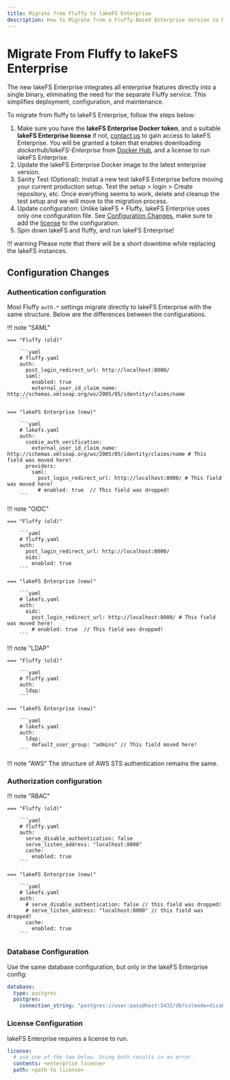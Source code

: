 ```yaml
---
title: Migrate from Fluffy to lakeFS Enterprise
description: How to Migrate from a Fluffy-Based Enterprise Version to New lakeFS Enterprise
---
```


# Migrate From Fluffy to lakeFS Enterprise

The new lakeFS Enterprise integrates all enterprise features directly into a single binary, eliminating the need for the separate Fluffy service. This simplifies deployment, configuration, and maintenance.

To migrate from fluffy to lakeFS Enterprise, follow the steps below:

1. Make sure you have the **lakeFS Enterprise Docker token**, and a suitable **lakeFS Enterprise license** if not, [contact us](https://lakefs.io/contact-sales/) to gain access to lakeFS Enterprise. You will be granted a token that enables downloading *dockerhub/lakeFS-Enterprise* from [Docker Hub](https://hub.docker.com/u/treeverse), and a license to run lakeFS Enterprise.
1. Update the lakeFS Enterprise Docker image to the latest enterprise version.
1. Sanity Test (Optional): Install a new test lakeFS Enterprise before moving your current production setup. Test the setup > login > Create repository, etc. Once everything seems to work, delete and cleanup the test setup and we will move to the migration process.
1. Update configuration: Unlike lakeFS + Fluffy, lakeFS Enterprise uses only one configuration file. See [Configuration Changes](#configuration-changes), make sure to add the [license](#license-configuration) to the configuration.
1. Spin down lakeFS and fluffy, and run lakeFS Enterprise!

!!! warning
    Please note that there will be a short downtime while replacing the lakeFS instances.

## Configuration Changes


### Authentication configuration

Most Fluffy `auth.*` settings migrate directly to lakeFS Enterprise with the same structure. Below are the differences between the configurations.


!!! note "SAML"
    
    === "Fluffy (old)"
        
        ```yaml
        # fluffy.yaml
        auth:
          post_login_redirect_url: http://localhost:8000/
          saml:
            enabled: true 
            external_user_id_claim_name: http://schemas.xmlsoap.org/ws/2005/05/identity/claims/name
        ```
    
    === "lakeFS Enterprise (new)"
     
        ```yaml
        # lakefs.yaml
        auth:
          cookie_auth_verification:
            external_user_id_claim_name: http://schemas.xmlsoap.org/ws/2005/05/identity/claims/name # This field was moved here!
          providers:
            saml:
			  post_login_redirect_url: http://localhost:8000/ # This field was moved here!
              # enabled: true  // This field was dropped! 
        ```


!!! note "OIDC"
   
    === "Fluffy (old)"
        
        ```yaml
        # fluffy.yaml
        auth:
          post_login_redirect_url: http://localhost:8000/
          oidc:
            enabled: true
        ```
    
    === "lakeFS Enterprise (new)"
        
        ```yaml
        # lakefs.yaml
        auth:
          oidc:
            post_login_redirect_url: http://localhost:8000/ # This field was moved here!
            # enabled: true  // This field was dropped! 
        ```


!!! note "LDAP"
   
    === "Fluffy (old)"
        
        ```yaml
        # fluffy.yaml
        auth:
          ldap:
        ```
    
    === "lakeFS Enterprise (new)"
        
        ```yaml
        # lakefs.yaml
        auth:
		  ldap:
            default_user_group: "admins" // This field moved here!
        ```

!!! note "AWS"
    The structure of AWS STS authentication remains the same.

### Authorization configuration

!!! note "RBAC"
   
    === "Fluffy (old)"
        
        ```yaml
        # fluffy.yaml
        auth:
          serve_disable_authentication: false
          serve_listen_address: "localhost:8000"
		  cache:
			enabled: true
        ```
    
    === "lakeFS Enterprise (new)"
        
        ```yaml
        # lakefs.yaml
        auth:
          # serve_disable_authentication: false // this field was dropped!
          # serve_listen_address: "localhost:8000" // this field was dropped!
		  cache:
			enabled: true
        ```

### Database Configuration

Use the same database configuration, but only in the lakeFS Enterprise config:

```yaml
database:
  type: postgres
  postgres:
    connection_string: "postgres://user:pass@host:5432/db?sslmode=disable"
```

### License Configuration 

lakeFS Enterprise requires a license to run. 

```yaml
license:
  # use one of the two below. Using both results in an error.
  contents: <enterprise license>
  path: <path to license>
```